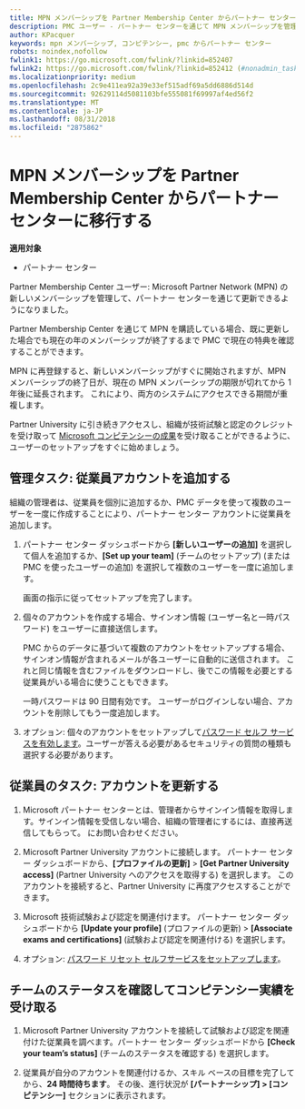 ```yaml
---
title: MPN メンバーシップを Partner Membership Center からパートナー センターに移行する
description: PMC ユーザー - パートナー センターを通じて MPN メンバーシップを管理できるようになりました。 次の手順に従ってください。
author: KPacquer
keywords: mpn メンバーシップ, コンピテンシー, pmc からパートナー センター
robots: noindex,nofollow
fwlink1: https://go.microsoft.com/fwlink/?linkid=852407
fwlink2: https://go.microsoft.com/fwlink/?linkid=852412 (#nonadmin_tasks)
ms.localizationpriority: medium
ms.openlocfilehash: 2c9e411ea92a39e33ef515adf69a5dd6886d514d
ms.sourcegitcommit: 92629114d5081103bfe555081f69997af4ed56f2
ms.translationtype: MT
ms.contentlocale: ja-JP
ms.lasthandoff: 08/31/2018
ms.locfileid: "2875862"
---
```

# <a name="transition-your-mpn-membership-from-partner-membership-center-to-partner-center"></a>MPN メンバーシップを Partner Membership Center からパートナー センターに移行する

**適用対象**
-  パートナー センター

Partner Membership Center ユーザー: Microsoft Partner Network (MPN) の新しいメンバーシップを管理して、パートナー センターを通じて更新できるようになりました。  

Partner Membership Center を通じて MPN を購読している場合、既に更新した場合でも現在の年のメンバーシップが終了するまで PMC で現在の特典を確認することができます。 

MPN に再登録すると、新しいメンバーシップがすぐに開始されますが、MPN メンバーシップの終了日が、現在の MPN メンバーシップの期限が切れてから 1 年後に延長されます。 これにより、両方のシステムにアクセスできる期間が重複します。

Partner University に引き続きアクセスし、組織が技術試験と認定のクレジットを受け取って [Microsoft コンピテンシーの成果](competencies.md)を受け取ることができるように、ユーザーのセットアップをすぐに始めましょう。 

## <a name="admin-tasks-add-employee-accounts"></a>管理タスク: 従業員アカウントを追加する

組織の管理者は、従業員を個別に追加するか、PMC データを使って複数のユーザーを一度に作成することにより、パートナー センター アカウントに従業員を追加します。

1.  パートナー センター ダッシュボードから **[新しいユーザーの追加]** を選択して個人を追加するか、**[Set up your team]** (チームのセットアップ) (または PMC を使ったユーザーの追加) を選択して複数のユーザーを一度に追加します。
    
    画面の指示に従ってセットアップを完了します。

2.  個々のアカウントを作成する場合、サインオン情報 (ユーザー名と一時パスワード) をユーザーに直接送信します。

    PMC からのデータに基づいて複数のアカウントをセットアップする場合、サインオン情報が含まれるメールが各ユーザーに自動的に送信されます。 これと同じ情報を含むファイルをダウンロードし、後でこの情報を必要とする従業員がいる場合に使うこともできます。

    一時パスワードは 90 日間有効です。 ユーザーがログインしない場合、アカウントを削除してもう一度追加します。

3.  オプション: 個々のアカウントをセットアップして[パスワード セルフ サービスを有効します](https://docs.microsoft.com/azure/active-directory/active-directory-passwords-getting-started)。ユーザーが答える必要があるセキュリティの質問の種類も選択する必要があります。 

## <a href="" id="nonadmin_tasks"></a>従業員のタスク: アカウントを更新する

1.  Microsoft パートナー センターとは、管理者からサインイン情報を取得します。サインイン情報を受信しない場合、組織の管理者にするには、直接再送信してもらって。 にお問い合わせください。 

2.  Microsoft Partner University アカウントに接続します。 パートナー センター ダッシュボードから、**[プロファイルの更新]** > **[Get Partner University access]** (Partner University へのアクセスを取得する) を選択します。  このアカウントを接続すると、Partner University に再度アクセスすることができます。

3.  Microsoft 技術試験および認定を関連付けます。 パートナー センター ダッシュボードから **[Update your profile]** (プロファイルの更新) > **[Associate exams and certifications]** (試験および認定を関連付ける) を選択します。 

4.  オプション: [パスワード リセット セルフサービスをセットアップします](https://docs.microsoft.com/en-us/azure/active-directory/active-directory-passwords-update-your-own-password)。

## <a name="checking-team-status-and-receiving-competency-achievements"></a>チームのステータスを確認してコンピテンシー実績を受け取る

1.  Microsoft Partner University アカウントを接続して試験および認定を関連付けた従業員を調べます。パートナー センター ダッシュボードから **[Check your team’s status]** (チームのステータスを確認する) を選択します。

2.  従業員が自分のアカウントを関連付けるか、スキル ベースの目標を完了してから、**24 時間待ちます**。 その後、進行状況が **[パートナーシップ] > [コンピテンシー]** セクションに表示されます。
